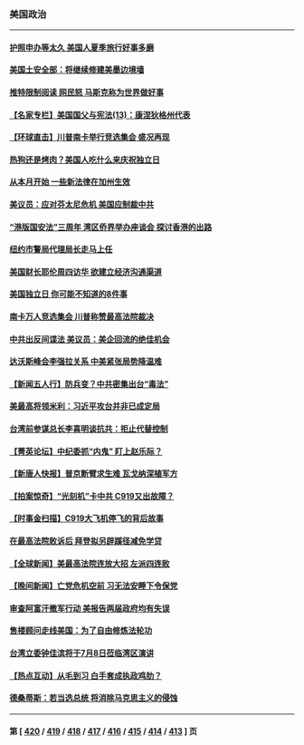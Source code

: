 ### 美国政治
---
#### [护照申办等太久 美国人夏季旅行好事多磨](../../pages/ncid1078159/n14027590.md) 
#### [美国土安全部：将继续修建美墨边境墙](../../pages/ncid1078159/n14027561.md) 
#### [推特限制阅读 网民怒 马斯克称为世界做好事](../../pages/ncid1078159/n14027405.md) 
#### [【名家专栏】美国国父与宪法(13)：康涅狄格州代表](../../pages/ncid1078159/n14026346.md) 
#### [【环球直击】川普南卡举行竞选集会 盛况再现](../../pages/ncid1078159/n14027300.md) 
#### [热狗还是烤肉？美国人吃什么来庆祝独立日](../../pages/ncid1078159/n14027283.md) 
#### [从本月开始 一些新法律在加州生效](../../pages/ncid1078159/n14027214.md) 
#### [美议员：应对芬太尼危机 美国应制裁中共](../../pages/ncid1078159/n14027145.md) 
#### [“港版国安法”三周年 湾区侨界举办座谈会 探讨香港的出路](../../pages/ncid1078159/n14027178.md) 
#### [纽约市警局代理局长走马上任](../../pages/ncid1078159/n14027091.md) 
#### [美国财长耶伦周四访华 欲建立经济沟通渠道](../../pages/ncid1078159/n14027039.md) 
#### [美国独立日 你可能不知道的8件事](../../pages/ncid1078159/n14026999.md) 
#### [南卡万人竞选集会 川普称赞最高法院裁决](../../pages/ncid1078159/n14026851.md) 
#### [中共出反间谍法 美议员：美企回流的绝佳机会](../../pages/ncid1078159/n14026794.md) 
#### [达沃斯峰会李强拉关系 中美紧张局势降温难](../../pages/ncid1078159/n14026577.md) 
#### [【新闻五人行】防兵变？中共密集出台“毒法”](../../pages/ncid1078159/n14026427.md) 
#### [美最高将领米利：习近平攻台并非已成定局](../../pages/ncid1078159/n14026362.md) 
#### [台湾前参谋总长李喜明谈抗共：拒止代替控制](../../pages/ncid1078159/n14026531.md) 
#### [【菁英论坛】中纪委抓“内鬼” 盯上赵乐际？](../../pages/ncid1078159/n14026480.md) 
#### [【新唐人快报】普京断臂求生难 瓦戈纳深植军方](../../pages/ncid1078159/n14026462.md) 
#### [【拍案惊奇】“光刻机”卡中共 C919又出故障？](../../pages/ncid1078159/n14026333.md) 
#### [【时事金扫描】C919大飞机停飞的背后故事](../../pages/ncid1078159/n14026421.md) 
#### [在最高法院败诉后 拜登拟另辟蹊径减免学贷](../../pages/ncid1078159/n14026328.md) 
#### [【全球新闻】美最高法院连放大招 左派四连败](../../pages/ncid1078159/n14026225.md) 
#### [【晚间新闻】亡党危机空前 习无法安睡下令保党](../../pages/ncid1078159/n14026224.md) 
#### [审查阿富汗撤军行动 美报告两届政府均有失误](../../pages/ncid1078159/n14026166.md) 
#### [售楼顾问走线美国：为了自由修炼法轮功](../../pages/ncid1078159/n14026226.md) 
#### [台湾立委钟佳滨将于7月8日莅临湾区演讲](../../pages/ncid1078159/n14026119.md) 
#### [【热点互动】从毛到习 白手套成执政鸡肋？](../../pages/ncid1078159/n14025978.md) 
#### [德桑蒂斯：若当选总统 将消除马克思主义的侵蚀](../../pages/ncid1078159/n14025992.md) 

---
#### 第 [ [420](./420.md) / [419](./419.md) / [418](./418.md) / [417](./417.md) / [416](./416.md) / [415](./415.md) / [414](./414.md) / [413](./413.md) ] 页
